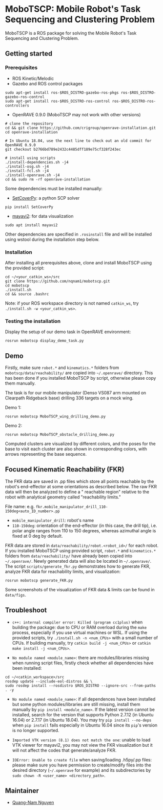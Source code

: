 # MoboTSCP: Mobile Robot's Task Sequencing and Clustering Problem
MoboTSCP is a ROS package for solving the Mobile Robot's Task Sequencing and Clustering Problem.


## Getting started
### Prerequisites
* ROS Kinetic/Melodic
* Gazebo and ROS control packages
```
sudo apt-get install ros-$ROS_DISTRO-gazebo-ros-pkgs ros-$ROS_DISTRO-gazebo-ros-control
sudo apt-get install ros-$ROS_DISTRO-ros-control ros-$ROS_DISTRO-ros-controllers
```
* OpenRAVE 0.9.0 (MoboTSCP may not work with other versions)
```
# clone the repository
cd && git clone https://github.com/crigroup/openrave-installation.git
cd openrave-installation

# In Ubuntu 18.04, use the next line to check out an old commit for OpenRAVE 0.9.0
git checkout b2766bd789e2432c4485dff189e75cf328f243ec

# install using scripts
./install-dependencies.sh -j4
./install-osg.sh -j4
./install-fcl.sh -j4
./install-openrave.sh -j4
cd && sudo rm -rf openrave-installation
```

Some dependencies must be installed manually:
* [SetCoverPy](https://github.com/guangtunbenzhu/SetCoverPy): a python SCP solver
```
pip install SetCoverPy
```
* [mayavi2](https://docs.enthought.com/mayavi/mayavi/overview.html): for data visualization
```
sudo apt install mayavi2
```
Other dependencies are specified in `.rosinstall` file and will be installed using wstool 
during the installation step below.

### Installation
After installing all prerequisites above, clone and install MoboTSCP using the provided script: 
```
cd ~/<your_catkin_ws>/src
git clone https://github.com/nqnam1/mobotscp.git
cd mobotscp
./install.sh
cd && source .bashrc
```
Note: if your ROS workspace directory is not named `catkin_ws`, try `./install.sh -w <your_catkin_ws>`.

### Testing the installation
Display the setup of our demo task in OpenRAVE environment:
```
rosrun mobotscp display_demo_task.py
```


## Demo
Firstly, make sure `robot.*` and `kinematics.*` folders from `mobotscp/data/reachability/` 
are copied into `~/.openrave/` directory. This has been done if you installed MoboTSCP by script, 
otherwise please copy them manually. 

The task is for our mobile manipulator (Denso VS087 arm mounted on Clearpath Ridgeback base) 
drilling 336 targets on a mock wing. 

Demo 1: 
```
rosrun mobotscp MoboTSCP_wing_drilling_demo.py
```

Demo 2: 
```
rosrun mobotscp MoboTSCP_obstacle_drilling_demo.py
```

Computed clusters are visualized by different colors, and the poses for the base to visit each 
cluster are also shown in corresponding colors, with arrows representing the base sequence.


## Focused Kinematic Reachability (FKR)
The FKR data are saved in .pp files which store all points reachable by the robot's end-effector 
at some orientations as described below. The raw FKR data will then be analyzed to define a "
reachable region" relative to the robot with analytical geometry called "reachability limits." 

File name: e.g. `fkr.mobile_manipulator_drill_110-150deg<auto_ID_number>.pp`
* `mobile_manipulator_drill`: robot's name
* `110-150deg`: orientation of the end-effector (in this case, the drill tip), i.e. polar angle 
ranges from 110 to 150 degrees, whereas azimuthal angle is fixed at 0 deg by default.

FKR data are stored in `data/reachability/robot.<robot_id>/` for each robot. If you installed 
MoboTSCP using provided script, `robot.*` and `kinematics.*` folders from `data/reachability/` 
have already been copied into `~/.openrave/`. Newly generated data will also be located in 
`~/.openrave/`. The script `scripts/generate_fkr.py` demonstrates how to generate FKR, analyze 
FKR data for reachability limits, and visualization:
```
rosrun mobotscp generate_FKR.py
```
Some screenshots of the visualization of FKR data & limits can be found in `data/figs`.


## Troubleshoot
* `c++: internal compiler error: Killed (program cc1plus)` when building the package: due to 
CPU or RAM overload during the `make` process, especially if you use virtual machines or WSL. 
If using the provided scripts, try `./install.sh -n <num_CPUs>` with a small number of CPUs. 
If building manually, try `catkin build -j <num_CPUs>` or `catkin make install -j <num_CPUs>`. 

* `No module named <module_name>`: there are modules/libraries missing when running script files, 
firstly check whether all dependencies have been installed:
```
cd ~/<catkin_workspace>/src
rosdep update --include-eol-distros && \
sudo rosdep install --rosdistro $ROS_DISTRO --ignore-src --from-paths . -y
```

* `No module named <module_name>`: if all dependences have been installed but some python 
modules/libraries are still missing, install them manually by `pip install <module_name>`. 
If the latest version cannot be installed, search for the version that supports Python 2.7.12 
(in Ubuntu 16.04) or 2.7.17 (in Ubuntu 18.04). You may try `pip install --no-deps` when 
`pip install` fails especially in Ubuntu 16.04 since its `pip`'s version is no longer supported.

* `Imported VTK version (8.1) does not match the one`: unable to load VTK viewer for mayavi2, 
you may not view the FKR visualization but it will not affect the codes that generate/analyze FKR.

* `IOError: Unable to create file` when saving/loading .h5py/.pp files: please make sure you 
have permission to create/modify files into the desired directory (`~/.openrave` for example) 
and its subdirectories by `sudo chown -R <user_name> <directory_path>`.


## Maintainer
* [Quang-Nam Nguyen](mailto:quangnam.nguyen@ntu.edu.sg)
